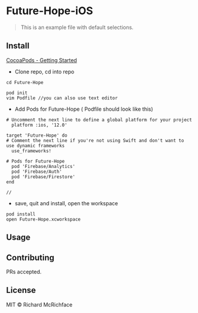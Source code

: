 # Future-Hope-iOS

> This is an example file with default selections.

## Install


[CocoaPods - Getting Started](https://guides.cocoapods.org/using/getting-started.html)




-  Clone repo, cd into repo

```
cd Future-Hope

pod init
vim Podfile //you can also use text editor

```

-  Add Pods for Future-Hope ( Podfile should look like this)
```
# Uncomment the next line to define a global platform for your project
  platform :ios, '12.0'

target 'Future-Hope' do
# Comment the next line if you're not using Swift and don't want to use dynamic frameworks
  use_frameworks!

# Pods for Future-Hope
  pod 'Firebase/Analytics'
  pod 'Firebase/Auth'
  pod 'Firebase/Firestore'
end

//

```
- save, quit and install, open the workspace

```
pod install
open Future-Hope.xcworkspace
```


## Usage



## Contributing







PRs accepted.

## License

MIT © Richard McRichface
